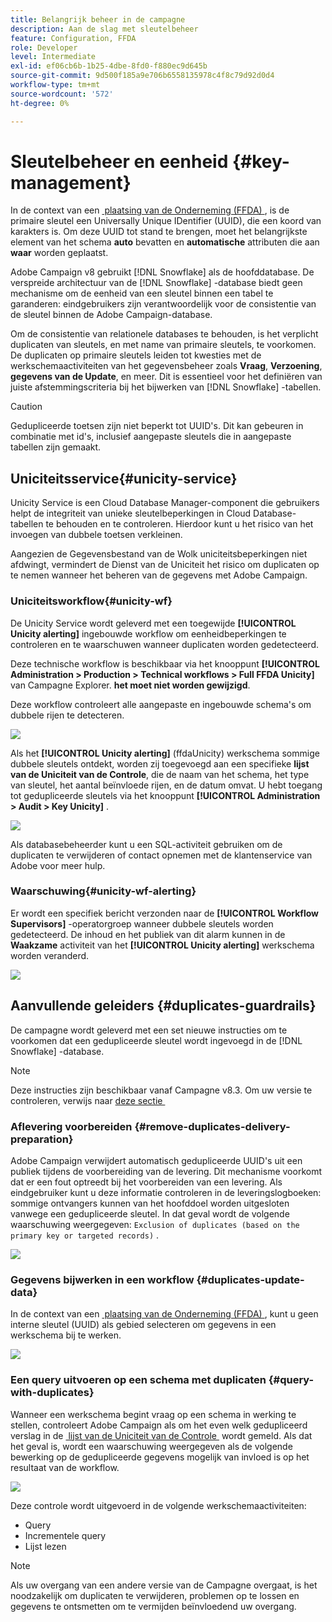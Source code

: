 ```yaml
---
title: Belangrijk beheer in de campagne
description: Aan de slag met sleutelbeheer
feature: Configuration, FFDA
role: Developer
level: Intermediate
exl-id: ef06cb6b-1b25-4dbe-8fd0-f880ec9d645b
source-git-commit: 9d500f185a9e706b6558135978c4f8c79d92d0d4
workflow-type: tm+mt
source-wordcount: '572'
ht-degree: 0%

---
```


# Sleutelbeheer en eenheid {#key-management}

In de context van een [&#x200B; plaatsing van de Onderneming (FFDA) &#x200B;](enterprise-deployment.md), is de primaire sleutel een Universally Unique IDentifier (UUID), die een koord van karakters is. Om deze UUID tot stand te brengen, moet het belangrijkste element van het schema **auto** bevatten en **automatische** attributen die aan **waar** worden geplaatst.

Adobe Campaign v8 gebruikt [!DNL Snowflake] als de hoofddatabase. De verspreide architectuur van de [!DNL Snowflake] -database biedt geen mechanisme om de eenheid van een sleutel binnen een tabel te garanderen: eindgebruikers zijn verantwoordelijk voor de consistentie van de sleutel binnen de Adobe Campaign-database.

Om de consistentie van relationele databases te behouden, is het verplicht duplicaten van sleutels, en met name van primaire sleutels, te voorkomen. De duplicaten op primaire sleutels leiden tot kwesties met de werkschemaactiviteiten van het gegevensbeheer zoals **Vraag**, **Verzoening**, **gegevens van de Update**, en meer. Dit is essentieel voor het definiëren van juiste afstemmingscriteria bij het bijwerken van [!DNL Snowflake] -tabellen.


>[!CAUTION]
>
>Gedupliceerde toetsen zijn niet beperkt tot UUID&#39;s. Dit kan gebeuren in combinatie met id&#39;s, inclusief aangepaste sleutels die in aangepaste tabellen zijn gemaakt.


## Uniciteitsservice{#unicity-service}

Unicity Service is een Cloud Database Manager-component die gebruikers helpt de integriteit van unieke sleutelbeperkingen in Cloud Database-tabellen te behouden en te controleren. Hierdoor kunt u het risico van het invoegen van dubbele toetsen verkleinen.

Aangezien de Gegevensbestand van de Wolk uniciteitsbeperkingen niet afdwingt, vermindert de Dienst van de Uniciteit het risico om duplicaten op te nemen wanneer het beheren van de gegevens met Adobe Campaign.

### Uniciteitsworkflow{#unicity-wf}

De Unicity Service wordt geleverd met een toegewijde **[!UICONTROL Unicity alerting]** ingebouwde workflow om eenheidbeperkingen te controleren en te waarschuwen wanneer duplicaten worden gedetecteerd.

Deze technische workflow is beschikbaar via het knooppunt **[!UICONTROL Administration > Production > Technical workflows > Full FFDA Unicity]** van Campagne Explorer. **het moet niet worden gewijzigd**.

Deze workflow controleert alle aangepaste en ingebouwde schema&#39;s om dubbele rijen te detecteren.

![](assets/unicity-alerting-wf.png)

Als het **[!UICONTROL Unicity alerting]** (ffdaUnicity) werkschema sommige dubbele sleutels ontdekt, worden zij toegevoegd aan een specifieke **lijst van de Uniciteit van de Controle**, die de naam van het schema, het type van sleutel, het aantal beïnvloede rijen, en de datum omvat. U hebt toegang tot gedupliceerde sleutels via het knooppunt **[!UICONTROL Administration > Audit > Key Unicity]** .

![](assets/unicity-table.png)

Als databasebeheerder kunt u een SQL-activiteit gebruiken om de duplicaten te verwijderen of contact opnemen met de klantenservice van Adobe voor meer hulp.

### Waarschuwing{#unicity-wf-alerting}

Er wordt een specifiek bericht verzonden naar de **[!UICONTROL Workflow Supervisors]** -operatorgroep wanneer dubbele sleutels worden gedetecteerd. De inhoud en het publiek van dit alarm kunnen in de **Waakzame** activiteit van het **[!UICONTROL Unicity alerting]** werkschema worden veranderd.

![](assets/wf-alert-activity.png)


## Aanvullende geleiders {#duplicates-guardrails}

De campagne wordt geleverd met een set nieuwe instructies om te voorkomen dat een gedupliceerde sleutel wordt ingevoegd in de [!DNL Snowflake] -database.

>[!NOTE]
>
>Deze instructies zijn beschikbaar vanaf Campagne v8.3. Om uw versie te controleren, verwijs naar [&#x200B; deze sectie &#x200B;](../start/compatibility-matrix.md#how-to-check-your-campaign-version-and-buildversion)

### Aflevering voorbereiden {#remove-duplicates-delivery-preparation}

Adobe Campaign verwijdert automatisch gedupliceerde UUID&#39;s uit een publiek tijdens de voorbereiding van de levering. Dit mechanisme voorkomt dat er een fout optreedt bij het voorbereiden van een levering. Als eindgebruiker kunt u deze informatie controleren in de leveringslogboeken: sommige ontvangers kunnen van het hoofddoel worden uitgesloten vanwege een gedupliceerde sleutel. In dat geval wordt de volgende waarschuwing weergegeven: `Exclusion of duplicates (based on the primary key or targeted records)` .

![](assets/exclusion-duplicates-log.png)

### Gegevens bijwerken in een workflow {#duplicates-update-data}

In de context van een [&#x200B; plaatsing van de Onderneming (FFDA) &#x200B;](enterprise-deployment.md), kunt u geen interne sleutel (UUID) als gebied selecteren om gegevens in een werkschema bij te werken.

![](assets/update-data-no-internal-key.png)

### Een query uitvoeren op een schema met duplicaten {#query-with-duplicates}

Wanneer een werkschema begint vraag op een schema in werking te stellen, controleert Adobe Campaign als om het even welk gedupliceerd verslag in de [&#x200B; lijst van de Uniciteit van de Controle &#x200B;](#unicity-wf) wordt gemeld. Als dat het geval is, wordt een waarschuwing weergegeven als de volgende bewerking op de gedupliceerde gegevens mogelijk van invloed is op het resultaat van de workflow.

![](assets/query-with-duplicates.png)

Deze controle wordt uitgevoerd in de volgende werkschemaactiviteiten:

* Query
* Incrementele query
* Lijst lezen


>[!NOTE]
>
>Als uw overgang van een andere versie van de Campagne overgaat, is het noodzakelijk om duplicaten te verwijderen, problemen op te lossen en gegevens te ontsmetten om te vermijden beïnvloedend uw overgang.
